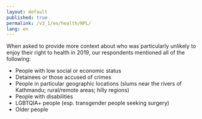 ```yaml
---
layout: default
published: true
permalink: /v3_1/en/health/NPL/
lang: en
---
```

When asked to provide more context about who was particularly unlikely to enjoy their right to health in 2019, our respondents mentioned all of the following:

- People with low social or economic status
- Detainees or those accused of crimes
- People in particular geographic locations (slums near the rivers of Kathmandu; rural/remote areas; hilly regions)
- People with disabilities
- LGBTQIA+ people (esp. transgender people seeking surgery)
- Older people

